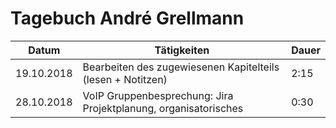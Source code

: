 # Tagebuch André Grellmann

Datum      | Tätigkeiten                                                     | Dauer
---------- | --------------------------------------------------------------- | -------------------
19.10.2018 | Bearbeiten des zugewiesenen Kapitelteils (lesen + Notitzen)     | 2:15
28.10.2018 | VoIP Gruppenbesprechung: Jira Projektplanung, organisatorisches | 0:30

<script src="https://rleikam.github.io/SW-PM-WS2018-Gruppe_1_4-2/Tageb%C3%BCcher/timeCalculation.js">
</script>
